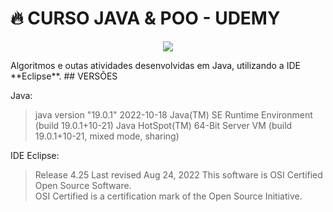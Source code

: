 

# 🔥 CURSO JAVA & POO - UDEMY
<p align="center">
  <img src="https://media4.giphy.com/media/ZVik7pBtu9dNS/giphy.gif?cid=ecf05e47fbrc5g58dxb1jus5end1i0smqttsjdl0t8odz2hs&rid=giphy.gif&ct=g">
</p>
Algoritmos e outas atividades desenvolvidas em Java, utilizando a IDE **Eclipse**. 
## VERSÕES

Java:
>java version "19.0.1" 2022-10-18
Java(TM) SE Runtime Environment (build 19.0.1+10-21)
Java HotSpot(TM) 64-Bit Server VM (build 19.0.1+10-21, mixed mode, sharing)

IDE Eclipse:
>Release 4.25
Last revised Aug 24, 2022
This software is OSI Certified Open Source Software.  
OSI Certified is a certification mark of the Open Source Initiative.

